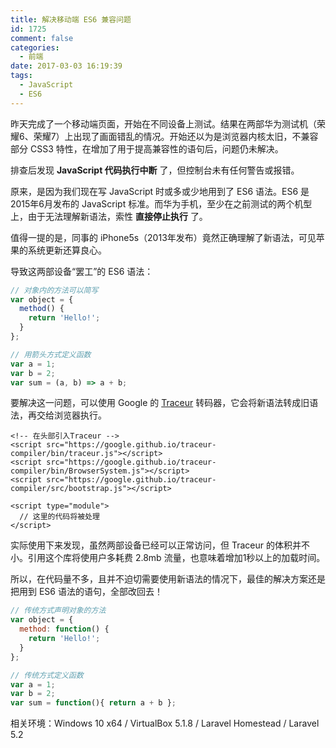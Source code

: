```yaml
---
title: 解决移动端 ES6 兼容问题
id: 1725
comment: false
categories:
  - 前端
date: 2017-03-03 16:19:39
tags:
  - JavaScript
  - ES6
---
```


昨天完成了一个移动端页面，开始在不同设备上测试。结果在两部华为测试机（荣耀6、荣耀7）上出现了画面错乱的情况。开始还以为是浏览器内核太旧，不兼容部分 CSS3 特性，在增加了用于提高兼容性的语句后，问题仍未解决。
<!--more-->

排查后发现 **JavaScript 代码执行中断** 了，但控制台未有任何警告或报错。

原来，是因为我们现在写 JavaScript 时或多或少地用到了 ES6 语法。ES6 是2015年6月发布的 JavaScript 标准。而华为手机，至少在之前测试的两个机型上，由于无法理解新语法，索性 **直接停止执行** 了。

值得一提的是，同事的 iPhone5s（2013年发布）竟然正确理解了新语法，可见苹果的系统更新还算良心。

导致这两部设备“罢工”的 ES6 语法：

``` js
// 对象内的方法可以简写
var object = {
  method() {
    return 'Hello!';
  }
};

// 用箭头方式定义函数
var a = 1;
var b = 2;
var sum = (a, b) => a + b;
```

要解决这一问题，可以使用 Google 的 [Traceur](https://github.com/google/traceur-compiler) 转码器，它会将新语法转成旧语法，再交给浏览器执行。

``` xhtml
<!-- 在头部引入Traceur -->
<script src="https://google.github.io/traceur-compiler/bin/traceur.js"></script>
<script src="https://google.github.io/traceur-compiler/bin/BrowserSystem.js"></script>
<script src="https://google.github.io/traceur-compiler/src/bootstrap.js"></script>

<script type="module">
  // 这里的代码将被处理
</script>
```

实际使用下来发现，虽然两部设备已经可以正常访问，但 Traceur 的体积并不小。引用这个库将使用户多耗费 2.8mb 流量，也意味着增加1秒以上的加载时间。

所以，在代码量不多，且并不迫切需要使用新语法的情况下，最佳的解决方案还是把用到 ES6 语法的语句，全部改回去！

``` js
// 传统方式声明对象的方法
var object = {
  method: function() {
    return 'Hello!';
  }
};

// 传统方式定义函数
var a = 1;
var b = 2;
var sum = function(){ return a + b };
```

相关环境：Windows 10 x64 / VirtualBox 5.1.8 / Laravel Homestead / Laravel 5.2